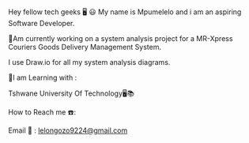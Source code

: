 Hey fellow tech geeks :desktop_computer:	:smiley:
My name is Mpumelelo and i am an aspiring Software Developer.

:pushpin:Am currently working on a system analysis project for a MR-Xpress Couriers Goods Delivery Management System.

I use Draw.io for all my system analysis diagrams.

:school:I am Learning with :

Tshwane University Of Technology:desktop_computer::books:

How to Reach me :telephone::

Email	:calling: : lelongozo9224@gmail.com 
